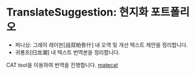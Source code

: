 # TranslateSuggestion: 현지화 포트폴리오

- 퍼니싱: 그레이 레이븐[战双帕弥什] 내 오역 및 개선 텍스트 제안을 정리합니다.
- 귀룡조[归龙潮] 내 텍스트 번역본을 정리합니다.

</rb>

CAT tool을 이용하여 번역을 진행합니다.
[matecat](https://www.matecat.com/)
